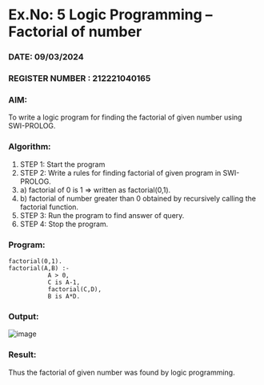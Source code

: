 # Ex.No: 5   Logic Programming – Factorial of number   
### DATE: 09/03/2024                                                                      
### REGISTER NUMBER : 212221040165
### AIM: 
To  write  a logic program for finding the factorial of given number using SWI-PROLOG. 
### Algorithm:
1. STEP 1: Start the program
2. STEP 2:  Write a rules for finding factorial of given program in SWI-PROLOG.
3.   a)	factorial of 0 is 1 => written as factorial(0,1).
4.   b)	factorial of number greater than 0 obtained by recursively calling the factorial    function.
5. STEP 3: Run the program  to find answer of  query.
6. STEP 4: Stop the program.

### Program:
```
factorial(0,1).
factorial(A,B) :-  
           A > 0, 
           C is A-1,
           factorial(C,D),
           B is A*D.
```
### Output:
![image](https://github.com/Sudhar2303/AI_Lab_2023-24/assets/133684710/598720de-4109-4d39-9944-dfa109fe5d52)

### Result:
Thus the factorial of given number was found by logic programming. 
